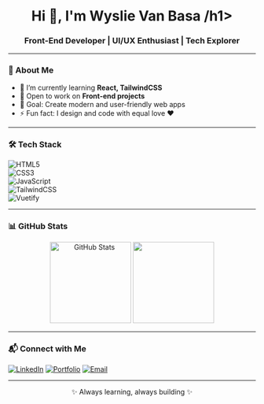 <h1 align="center">Hi 👋, I'm Wyslie Van Basa /h1>
<h3 align="center">Front-End Developer | UI/UX Enthusiast | Tech Explorer</h3>

---

### 🚀 About Me  
- 🌱 I’m currently learning **React, TailwindCSS**  
- 💼 Open to work on **Front-end projects**  
- 🎯 Goal: Create modern and user-friendly web apps  
- ⚡ Fun fact: I design and code with equal love ❤️

---

### 🛠 Tech Stack  
![HTML5](https://img.shields.io/badge/HTML5-E34F26?style=for-the-badge&logo=html5&logoColor=white)  
![CSS3](https://img.shields.io/badge/CSS3-1572B6?style=for-the-badge&logo=css3&logoColor=white)  
![JavaScript](https://img.shields.io/badge/JavaScript-F7DF1E?style=for-the-badge&logo=javascript&logoColor=black)  
![TailwindCSS](https://img.shields.io/badge/TailwindCSS-38B2AC?style=for-the-badge&logo=tailwind-css&logoColor=white)  
![Vuetify](https://img.shields.io/badge/Vuetify-1867C0?style=for-the-badge&logo=vuetify&logoColor=white)  

---

### 📊 GitHub Stats  
<p align="center">
  <img src="https://github-readme-stats.vercel.app/api?username=YOURUSERNAME&show_icons=true&theme=radical" alt="GitHub Stats" height="165"/>
  <img src="https://github-readme-stats.vercel.app/api/top-langs/?username=YOURUSERNAME&layout=compact&theme=radical" height="165"/>
</p>

---

### 📬 Connect with Me  
[![LinkedIn](https://img.shields.io/badge/LinkedIn-0A66C2?style=for-the-badge&logo=linkedin&logoColor=white)](YOUR_LINKEDIN)
[![Portfolio](https://img.shields.io/badge/Portfolio-000?style=for-the-badge&logo=firefox&logoColor=white)](YOUR_PORTFOLIO_LINK)
[![Email](https://img.shields.io/badge/Email-D14836?style=for-the-badge&logo=gmail&logoColor=white)](mailto:YOUR_EMAIL)

---

<p align="center">✨ Always learning, always building ✨</p>
